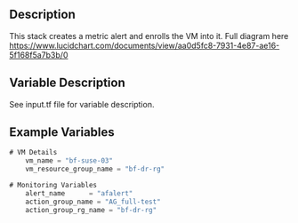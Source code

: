 ## Description

This stack creates a metric alert and enrolls the VM into it.
Full diagram here https://www.lucidchart.com/documents/view/aa0d5fc8-7931-4e87-ae16-5f168f5a7b3b/0

## Variable Description

See input.tf file for variable description.

## Example Variables
```javascript
# VM Details
    vm_name = "bf-suse-03"
    vm_resource_group_name = "bf-dr-rg"

# Monitoring Variables
    alert_name      = "afalert"
    action_group_name = "AG_full-test"
    action_group_rg_name = "bf-dr-rg"
```
